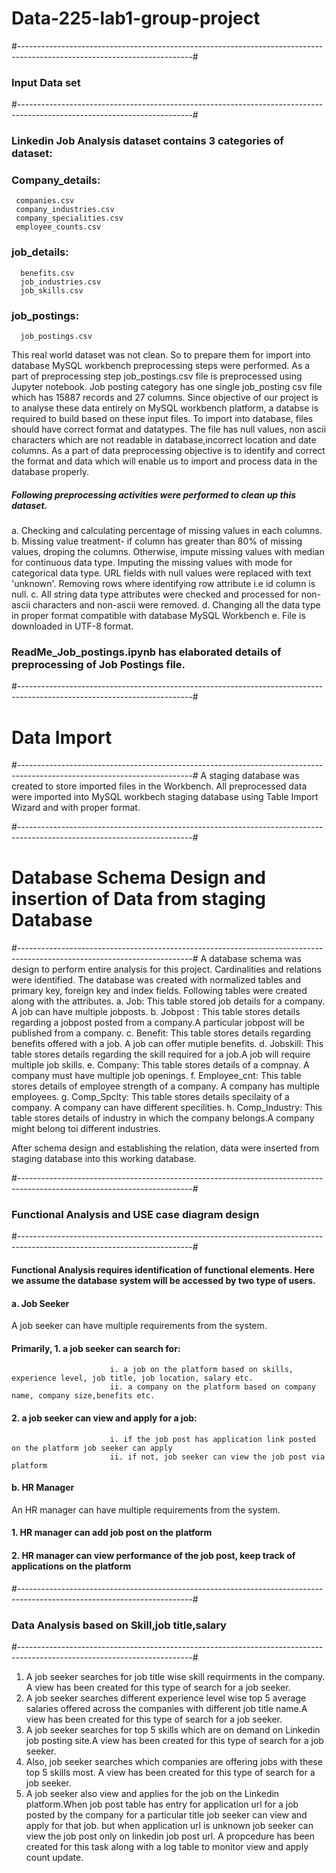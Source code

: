 # Data-225-lab1-group-project
#-------------------------------------------------------------------------------------------------------------------------#
### Input Data set 
#-------------------------------------------------------------------------------------------------------------------------#
### Linkedin Job Analysis dataset contains 3 categories of dataset:

### Company_details: 
     companies.csv
     company_industries.csv
     company_specialities.csv
     employee_counts.csv

### job_details:
      benefits.csv
      job_industries.csv
      job_skills.csv
### job_postings:
      job_postings.csv

This real world dataset was not clean. So to prepare them for import into database MySQL workbench preprocessing steps were performed.
As a part of preprocessing step job_postings.csv file is preprocessed using Jupyter notebook. 
Job posting category has one single job_posting csv file which has 15887 records and 27 columns. Since objective of our project is to analyse these data entirely on MySQL workbench platform, a databse is required to build based on these input files. To import into database, files should have correct format and datatypes. The file has null values, non ascii characters which are not readable in database,incorrect location and date columns. As a part of data preprocessing objective is to identify and correct the format and data which will enable us to import and process data in the database properly.

##### Following preprocessing activities were performed to clean up this dataset.

a. Checking and calculating percentage of missing values in each columns.
b. Missing value treatment- if column has greater than 80% of missing values, droping the columns. Otherwise, impute missing values with median for continuous data type. Imputing the missing values with mode for categorical data type. URL fields with null values were replaced with text 'unknown'. Removing rows where identifying row attribute i.e id column is null.
c. All string data type attributes were checked and processed for non-ascii characters and non-ascii were removed.
d. Changing all the data type in proper format compatible with database MySQL Workbench
e. File is downloaded in UTF-8 format.
<img>
### ReadMe_Job_postings.ipynb has elaborated details of preprocessing of Job Postings file.
#-------------------------------------------------------------------------------------------------------------------------#
# Data Import
#-------------------------------------------------------------------------------------------------------------------------#
A staging database was created to store imported files in the Workbench.
All preprocessed data were imported into MySQL workbech staging database using Table Import Wizard and with proper format.

#-------------------------------------------------------------------------------------------------------------------------#
# Database Schema Design and insertion of Data from staging Database
#-------------------------------------------------------------------------------------------------------------------------#
A database schema was design to perform entire analysis for this project. Cardinalities and relations were identified. The database was created with normalized tables and primary key,
foreign key and index fields. 
Following tables were created along with the attributes.
a. Job: This table stored job details for a company. A job can have multiple jobposts.
b. Jobpost : This table stores details regarding a jobpost posted from a company.A particular jobpost will be published from a company.
c. Benefit: This table stores details regarding benefits offered with a job. A job can offer mutiple benefits.
d. Jobskill: This table stores details regarding the skill required for a job.A job will require multiple job skills.
e. Company: This table stores details of a compnay. A company must have multiple job openings.
f. Employee_cnt: This table stores details of employee strength of a company. A company has multiple employees.
g. Comp_Spclty: This table stores details specilaity of a company. A company can have different specilities.
h. Comp_Industry: This table stores details of industry in which the company belongs.A company might belong toi different industries.

After schema design and establishing the relation, data were inserted from staging database into this working database.

#-------------------------------------------------------------------------------------------------------------------------#
### Functional Analysis and USE case diagram design
#-------------------------------------------------------------------------------------------------------------------------#
#### Functional Analysis requires identification of functional elements. Here we assume the database system will be accessed by two type of users. 
#### a. Job Seeker

A job seeker can have multiple requirements from the system.
                            
#### Primarily, 1. a job seeker can search for:
                          i. a job on the platform based on skills, experience level, job title, job location, salary etc.
                          ii. a company on the platform based on company name, company size,benefits etc.
 ####           2. a job seeker can view and apply for a job:
                          i. if the job post has application link posted on the platform job seeker can apply
                          ii. if not, job seeker can view the job post via platform
####  b. HR Manager

An HR manager can have multiple requirements from the system.
 ####           1. HR manager can add job post on the platform
 ####           2. HR manager can view performance of the job post, keep track of applications on the platform
#-------------------------------------------------------------------------------------------------------------------------#
### Data Analysis based on Skill,job title,salary 
#-------------------------------------------------------------------------------------------------------------------------#
1. A job seeker searches for job title wise skill requirments in the company. A view has been created for this type of search for a job seeker.
2. A job seeker searches different experience level wise top 5 average salaries offered across the companies with different job title name.A view has been created for this type of search for a job seeker.
3. A job seeker searches for top 5 skills which are on demand on Linkedin job posting site.A view has been created for this type of search for a job seeker.
4. Also, job seeker searches which companies are offering jobs with these top 5 skills most. A view has been created for this type of search for a job seeker.
5. A job seeker also view and applies for the job on the Linkedin platform.When job post table has entry for application url for a job posted by the company for a particular title job seeker can view
   and apply for that job. but when application url is unknown job seeker can view the job post only on linkedin job post url. A propcedure has been created for this task along with a log table to monitor view and    apply count update.    
